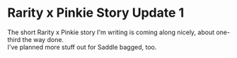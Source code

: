 # Rarity x Pinkie Story Update 1

The short Rarity x Pinkie story I'm writing is coming along nicely, about one-third the way done.   
I've planned more stuff out for Saddle bagged, too.
